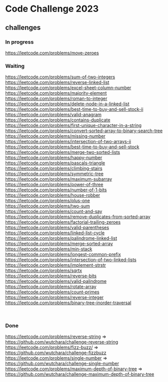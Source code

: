 # Code Challenge 2023

## challenges

### In progress
https://leetcode.com/problems/move-zeroes

### Waiting
https://leetcode.com/problems/sum-of-two-integers
https://leetcode.com/problems/reverse-linked-list
https://leetcode.com/problems/excel-sheet-column-number
https://leetcode.com/problems/majority-element
https://leetcode.com/problems/roman-to-integer
https://leetcode.com/problems/delete-node-in-a-linked-list
https://leetcode.com/problems/best-time-to-buy-and-sell-stock-ii
https://leetcode.com/problems/valid-anagram
https://leetcode.com/problems/contains-duplicate
https://leetcode.com/problems/first-unique-character-in-a-string
https://leetcode.com/problems/convert-sorted-array-to-binary-search-tree
https://leetcode.com/problems/missing-number
https://leetcode.com/problems/intersection-of-two-arrays-ii
https://leetcode.com/problems/best-time-to-buy-and-sell-stock
https://leetcode.com/problems/merge-two-sorted-lists
https://leetcode.com/problems/happy-number
https://leetcode.com/problems/pascals-triangle
https://leetcode.com/problems/climbing-stairs
https://leetcode.com/problems/symmetric-tree
https://leetcode.com/problems/maximum-subarray
https://leetcode.com/problems/power-of-three
https://leetcode.com/problems/number-of-1-bits
https://leetcode.com/problems/house-robber
https://leetcode.com/problems/plus-one
https://leetcode.com/problems/two-sum
https://leetcode.com/problems/count-and-say
https://leetcode.com/problems/remove-duplicates-from-sorted-array
https://leetcode.com/problems/factorial-trailing-zeroes
https://leetcode.com/problems/valid-parentheses
https://leetcode.com/problems/linked-list-cycle
https://leetcode.com/problems/palindrome-linked-list
https://leetcode.com/problems/merge-sorted-array
https://leetcode.com/problems/min-stack
https://leetcode.com/problems/longest-common-prefix
https://leetcode.com/problems/intersection-of-two-linked-lists
https://leetcode.com/problems/implement-strstr
https://leetcode.com/problems/sqrtx
https://leetcode.com/problems/reverse-bits
https://leetcode.com/problems/valid-palindrome
https://leetcode.com/problems/rotate-array
https://leetcode.com/problems/count-primes
https://leetcode.com/problems/reverse-integer
https://leetcode.com/problems/binary-tree-inorder-traversal

<br />

### Done
https://leetcode.com/problems/reverse-string => https://github.com/wutchara/challenge-reverse-string
https://leetcode.com/problems/fizz-buzz/ => https://github.com/wutchara/challenge-fizzbuzz
https://leetcode.com/problems/single-number => https://github.com/wutchara/challenge-single-number
https://leetcode.com/problems/maximum-depth-of-binary-tree => https://github.com/wutchara/challenge-maximum-depth-of-binary-tree
